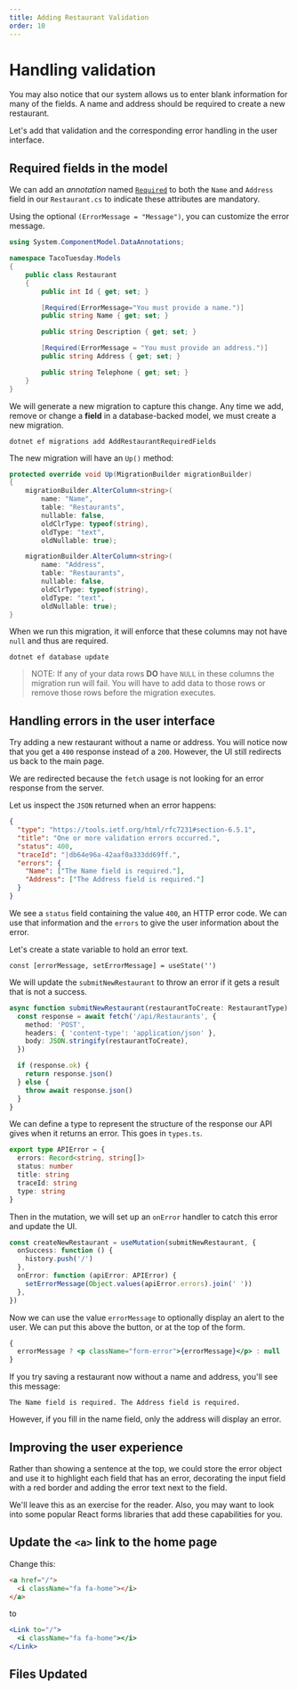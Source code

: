 ```yaml
---
title: Adding Restaurant Validation
order: 10
---
```


# Handling validation

You may also notice that our system allows us to enter blank information for
many of the fields. A name and address should be required to create a new
restaurant.

Let's add that validation and the corresponding error handling in the user
interface.

## Required fields in the model

We can add an _annotation_ named
[`Required`](https://docs.microsoft.com/en-us/ef/core/modeling/entity-properties?tabs=data-annotations%2Cfluent-api%2Cwithout-nrt#explicit-configuration)
to both the `Name` and `Address` field in our `Restaurant.cs` to indicate these
attributes are mandatory.

Using the optional `(ErrorMessage = "Message")`, you can customize the error
message.

```csharp
using System.ComponentModel.DataAnnotations;

namespace TacoTuesday.Models
{
    public class Restaurant
    {
        public int Id { get; set; }

        [Required(ErrorMessage="You must provide a name.")]
        public string Name { get; set; }

        public string Description { get; set; }

        [Required(ErrorMessage = "You must provide an address.")]
        public string Address { get; set; }

        public string Telephone { get; set; }
    }
}
```

We will generate a new migration to capture this change. Any time we add, remove
or change a **field** in a database-backed model, we must create a new
migration.

```shell
dotnet ef migrations add AddRestaurantRequiredFields
```

The new migration will have an `Up()` method:

```csharp
protected override void Up(MigrationBuilder migrationBuilder)
{
    migrationBuilder.AlterColumn<string>(
        name: "Name",
        table: "Restaurants",
        nullable: false,
        oldClrType: typeof(string),
        oldType: "text",
        oldNullable: true);

    migrationBuilder.AlterColumn<string>(
        name: "Address",
        table: "Restaurants",
        nullable: false,
        oldClrType: typeof(string),
        oldType: "text",
        oldNullable: true);
}
```

When we run this migration, it will enforce that these columns may not have
`null` and thus are required.

```shell
dotnet ef database update
```

> NOTE: If any of your data rows **DO** have `NULL` in these columns the
> migration run will fail. You will have to add data to those rows or remove
> those rows before the migration executes.

## Handling errors in the user interface

Try adding a new restaurant without a name or address. You will notice now that
you get a `400` response instead of a `200`. However, the UI still redirects us
back to the main page.

We are redirected because the `fetch` usage is not looking for an error response
from the server.

Let us inspect the `JSON` returned when an error happens:

```json
{
  "type": "https://tools.ietf.org/html/rfc7231#section-6.5.1",
  "title": "One or more validation errors occurred.",
  "status": 400,
  "traceId": "|db64e96a-42aaf0a333dd69ff.",
  "errors": {
    "Name": ["The Name field is required."],
    "Address": ["The Address field is required."]
  }
}
```

We see a `status` field containing the value `400`, an HTTP error code. We can
use that information and the `errors` to give the user information about the
error.

Let's create a state variable to hold an error text.

```
const [errorMessage, setErrorMessage] = useState('')
```

We will update the `submitNewRestaurant` to throw an error if it gets a result
that is not a success.

```typescript
async function submitNewRestaurant(restaurantToCreate: RestaurantType) {
  const response = await fetch('/api/Restaurants', {
    method: 'POST',
    headers: { 'content-type': 'application/json' },
    body: JSON.stringify(restaurantToCreate),
  })

  if (response.ok) {
    return response.json()
  } else {
    throw await response.json()
  }
}
```

We can define a type to represent the structure of the response our API gives
when it returns an error. This goes in `types.ts`.

```typescript
export type APIError = {
  errors: Record<string, string[]>
  status: number
  title: string
  traceId: string
  type: string
}
```

Then in the mutation, we will set up an `onError` handler to catch this error
and update the UI.

```typescript
const createNewRestaurant = useMutation(submitNewRestaurant, {
  onSuccess: function () {
    history.push('/')
  },
  onError: function (apiError: APIError) {
    setErrorMessage(Object.values(apiError.errors).join(' '))
  },
})
```

Now we can use the value `errorMessage` to optionally display an alert to the
user. We can put this above the button, or at the top of the form.

```jsx
{
  errorMessage ? <p className="form-error">{errorMessage}</p> : null
}
```

If you try saving a restaurant now without a name and address, you'll see this
message:

```
The Name field is required. The Address field is required.
```

However, if you fill in the name field, only the address will display an error.

## Improving the user experience

Rather than showing a sentence at the top, we could store the error object and
use it to highlight each field that has an error, decorating the input field
with a red border and adding the error text next to the field.

We'll leave this as an exercise for the reader. Also, you may want to look into
some popular React forms libraries that add these capabilities for you.

## Update the `<a>` link to the home page

Change this:

```html
<a href="/">
  <i className="fa fa-home"></i>
</a>
```

to

```jsx
<Link to="/">
  <i className="fa fa-home"></i>
</Link>
```

## Files Updated

<!-- Adds some validation of restaurant fields -->
<GithubCommitViewer repo="suncoast-devs/TacoTuesday" commit="f67a90870791aefd00cd35175734051d85e36a96" />
